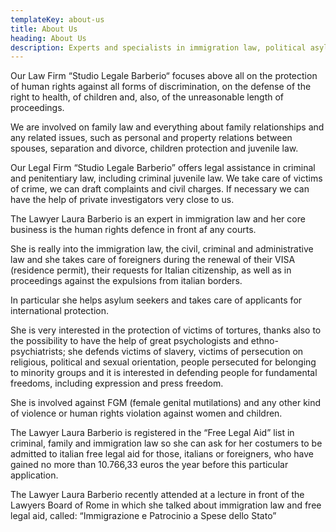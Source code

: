 ```yaml
---
templateKey: about-us
title: About Us
heading: About Us
description: Experts and specialists in immigration law, political asylum law, international protection and family law
---
```

Our Law Firm “Studio Legale Barberio“ focuses above all on the protection of human rights against all forms of discrimination, on the defense of the right to health, of children and, also, of the unreasonable length of proceedings.

We are involved on family law and everything about family relationships and any related issues, such as personal and property relations between spouses, separation and divorce, children protection and juvenile law.

Our Legal Firm “Studio Legale Barberio” offers legal assistance in criminal and penitentiary law, including criminal juvenile law. We take care of victims of crime, we can draft complaints and civil charges. If necessary we can have the help of private investigators very close to us.

The Lawyer Laura Barberio is an expert in immigration law and her core business is the human rights defence in front af any courts.

She is really into the immigration law, the civil, criminal and administrative law and she takes care of foreigners during the renewal of their VISA (residence permit), their requests for Italian citizenship, as well as in proceedings against the expulsions from italian borders.

In particular she helps asylum seekers and takes care of applicants for international protection.

She is very interested in the protection of victims of tortures, thanks also to the possibility to have the help of great psychologists and ethno-psychiatrists; she defends victims of slavery, victims of persecution on religious, political and sexual orientation, people persecuted for belonging to minority groups and it is interested in defending people for fundamental freedoms, including expression and press freedom.

She is involved against FGM (female genital mutilations) and any other kind of violence or human rights violation against women and children.

The Lawyer Laura Barberio is registered in the “Free Legal Aid” list in criminal, family and immigration law so she can ask for her costumers to be admitted to italian free legal aid for those, italians or foreigners, who have gained no more than 10.766,33 euros the year before this particular application.

The Lawyer Laura Barberio recently attended at a lecture in front of the Lawyers Board of Rome in which she talked about immigration law and free legal aid, called: “Immigrazione e Patrocinio a Spese dello Stato”
